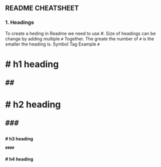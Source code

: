 ## README CHEATSHEET 

### 1. Headings 

To create a heding in Readme we need to use  #. Size of headings can be change by adding multiple  `#` Together. The greate the number of `#` is the smaller the heading is.
Symbol    Tag       Example
`#`       <h1>      # h1 heading

`##`      <h1>      # h2 heading

`###`     <h4>      # h3 heading
  
`####`    <h4>      # h4 heading
